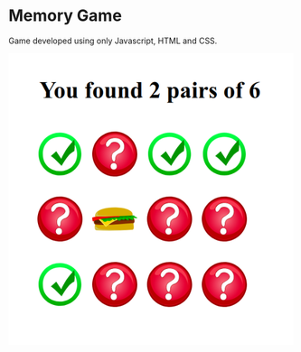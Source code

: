 # Memory Game

Game developed using only Javascript, HTML and CSS.

<img src="images/screenshot.png" alt="Candy Crush" />
